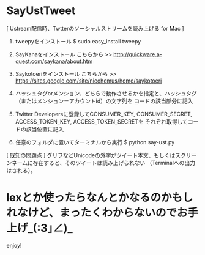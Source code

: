 SayUstTweet
===========

[ Ustream配信時、Twtterのソーシャルストリームを読み上げる for Mac ]

1. tweepyをインストール
   $ sudo easy_install tweepy

2. SayKanaをインストール
   こちらから >> http://quickware.a-quest.com/saykana/about.htm

3. Saykotoeriをインストール
   こちらから >> https://sites.google.com/site/nicohemus/home/saykotoeri

4. ハッシュタグorメンション、どちらで動作させるかを指定と、ハッシュタグ（またはメンション＝アカウントid）の文字列を
   コードの該当部分に記入

5. Twitter Developersに登録してCONSUMER_KEY, CONSUMER_SECRET, ACCESS_TOKEN_KEY, ACCESS_TOKEN_SECRETを
   それぞれ取得してコードの該当位置に記入

6. 任意のフォルダに置いてターミナルから実行
   $ python say-ust.py

[ 既知の問題点 ]
グリフなどUnicodeの外字がツイート本文、もしくはスクリーンネームに存在すると、そのツイートは読み上げられない
（Terminalへの出力はされる）。
# lexとか使ったらなんとかなるのかもしれなけど、まったくわからないのでお手上げ_(:3｣∠)_ 

enjoy!
